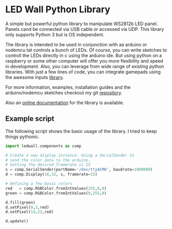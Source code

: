 # LED Wall Python Library

A simple but powerful python library to manipulate WS2812b LED panel.
Panels cand be connected via USB cable or accessed via UDP. This library only supports Python 3 but is OS independent.

The library is intended to be used in conjunction with aa arduino or nodemcu tat controls a bunch of LEDs. Of course, you can write sketches to controll the LEDs directly in c using the arduino ide. But using python on a raspberry or some other computer will offer you more flexibility and speed in development. Also, you can leverage from wide range of existing python libraries. With just a few lines of code, you can integrate gamepads using the awesome inputs [library](https://pypi.org/project/inputs/).

For more information, examples, installation guides and the arduino/nodemcu sketches checkout my git [repository](https://github.com/FirstKlaas/LEDWall).

Also an [online documentation](http://make.nebuhr.de/ledwall/doc/) for the library is available.

## Example script

The following script shows the basic usage of the library. I tried to keep things pythonic.

```python
import ledwall.components as comp

# Create a new display instance. Using a SerialSender to
# send the color data to the arduino.
# Setting the desired framerate is 15
s = comp.SerialSender(portName='/dev/ttyACM0', baudrate=1000000)
d = comp.Display(16,32, s, framerate=15)

# Defining a few basic colors
red   = comp.RGBColor.fromIntValues(255,0,0)
green = comp.RGBColor.fromIntValues(0,255,0)

d.fill(green)
d.setPixel(0,3,red)
d.setPixel(14,23,red)

d.update()
```